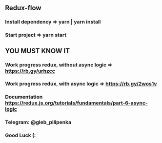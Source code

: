 ## Redux-flow

### Install dependency => yarn | yarn install
### Start project => yarn start

## YOU MUST KNOW IT
### Work progress redux, without async logic => https://rb.gy/urhzcc
### Work progress redux, with async logic => https://rb.gy/2wos1v
### Documentation https://redux.js.org/tutorials/fundamentals/part-6-async-logic

### Telegram: @gleb_pilipenka
### Good Luck (:
